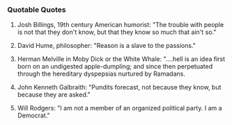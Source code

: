 ### Quotable Quotes

1. Josh Billings, 19th century American humorist:
   "The trouble with people is not that they don't know, but that they know so much that ain't so."

1. David Hume, philosopher: "Reason is a slave to the passions."

1. Herman Melville in Moby Dick or the White Whale: "....hell is an idea first born on an undigested apple-dumpling;
   and since then perpetuated through the hereditary dyspepsias nurtured by Ramadans.

1. John Kenneth Galbraith: "Pundits forecast, not because they know, but because they are asked."

1. Will Rodgers: "I am not a member of an organized political party. I am a Democrat."


